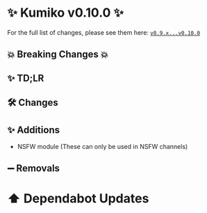 # ✨ Kumiko v0.10.0 ✨

For the full list of changes, please see them here: [`v0.9.x...v0.10.0`](https://github.com/No767/Kumiko/compare/v0.9.0...v0.10.0)

## :boom: Breaking Changes :boom:


## ✨ TD;LR


## 🛠️ Changes



## ✨ Additions
- NSFW module (These can only be used in NSFW channels)


## ➖ Removals


# ⬆️ Dependabot Updates